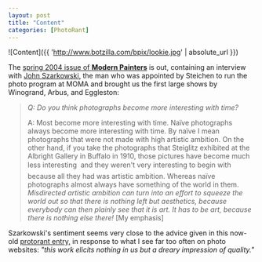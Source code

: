 ```yaml
---
layout: post
title: "Content"
categories: [PhotoRant]
---
```



![Content]({{ 'http://www.botzilla.com/bpix/lookie.jpg' | absolute_url }})


The <a href="http://www.modernpainters.co.uk/pages/contents.php?val=65" target="_blank">spring 2004 issue of <b>Modern Painters</b></a> is out, containing an interview with <a href="http://www.arts.wisc.edu/artsinstitute/air/page.php?get=john_szarkowski.html" target="_blank">John Szarkowski,</a> the man who was appointed by Steichen to run the photo program at MOMA and brought us the first large shows by Winogrand, Arbus, and Eggleston:

<blockquote><i>Q: Do you think photographs become more interesting with time?</i>

A: Most become more interesting with time. Na&iuml;ve photographs always become more interesting with time. By na&iuml;ve I mean photographs that were not made with high artistic ambition. On the other hand, if you take the photographs that Steiglitz exhibited at the Albright Gallery in Buffalo in 1910, those pictures have become much less interesting &#151; and they weren't very interesting to begin with because all they had was artistic ambition. Whereas na&iuml;ve photographs almost always have something of the world in them. <i>Misdirected artistic ambition can turn into an effort to squeeze the world out so that there is nothing left but aesthetics, because everybody can then plainly see that it is art. It has to be art, because there is nothing else there!</i> [My emphasis]</blockquote>

Szarkowski's sentiment seems very close to the advice given in this now-old <a href="/blog/archives/000177.html">protorant entry,</a> in response to what I see far too often on photo websites: <i>"this work elicits nothing in us but a dreary impression of quality."</i>
